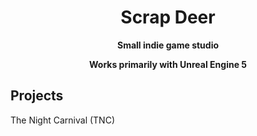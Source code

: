 
<h1 align="center">Scrap Deer</h1>

<p align="center">
<b>Small indie game studio</b>
</p>
<p align="center">
<b>Works primarily with Unreal Engine 5</b>
</p>

<h2>Projects</h2>
<p>The Night Carnival (TNC)</p>
